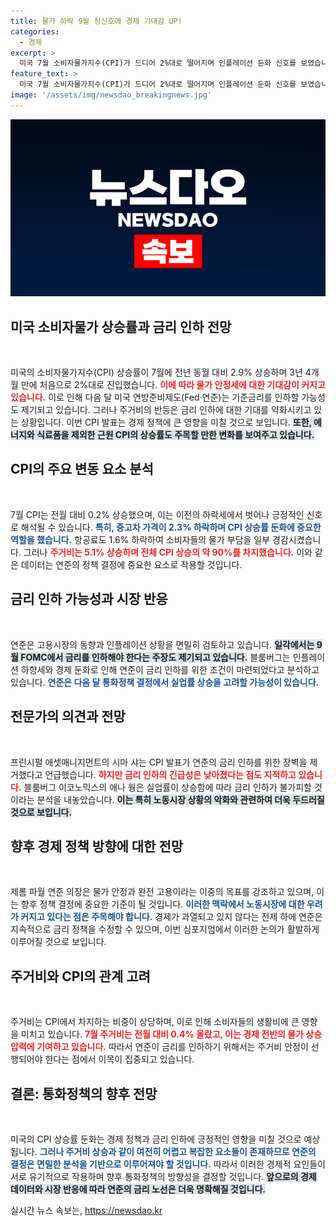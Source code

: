 ```yaml
---
title: 물가 하락 9월 청신호에 경제 기대감 UP!
categories:
  - 경제
excerpt: >
  미국 7월 소비자물가지수(CPI)가 드디어 2%대로 떨어지며 인플레이션 둔화 신호를 보였습니다. 이에 따라 9월 금리 인하 기대감도 커지고 있지만, 주거비 상승이 새로운 변수로 떠오르며 긴장을 높이고 있습니다.
feature_text: >
  미국 7월 소비자물가지수(CPI)가 드디어 2%대로 떨어지며 인플레이션 둔화 신호를 보였습니다. 이에 따라 9월 금리 인하 기대감도 커지고 있지만, 주거비 상승이 새로운 변수로 떠오르며 긴장을 높이고 있습니다.
image: '/assets/img/newsdao_breakingnews.jpg'
---
```


<p><img src="/assets/img/newsdao_breakingnews.jpg" alt="koreaapp 속보" /></p>

<h2 data-ke-size="size26">미국 소비자물가 상승률과 금리 인하 전망</h2>

<p data-ke-size="size16">&nbsp;</p>

<p>미국의 소비자물가지수(CPI) 상승률이 7월에 전년 동월 대비 2.9% 상승하며 3년 4개월 만에 처음으로 2%대로 진입했습니다. <b><span style="color: #ee2323;">이에 따라 물가 안정세에 대한 기대감이 커지고 있습니다.</span></b> 이로 인해 다음 달 미국 연방준비제도(Fed·연준)는 기준금리를 인하할 가능성도 제기되고 있습니다. 그러나 주거비의 반등은 금리 인하에 대한 기대를 약화시키고 있는 상황입니다. 이번 CPI 발표는 경제 정책에 큰 영향을 미칠 것으로 보입니다. <b><span style="background-color: #21538527;">또한, 에너지와 식료품을 제외한 근원 CPI의 상승률도 주목할 만한 변화를 보여주고 있습니다.</span></b></p>

<h2 data-ke-size="size26">CPI의 주요 변동 요소 분석</h2>

<p data-ke-size="size16">&nbsp;</p>

<p>7월 CPI는 전월 대비 0.2% 상승했으며, 이는 이전의 하락세에서 벗어나 긍정적인 신호로 해석될 수 있습니다. <b><span style="color: #1a5490;">특히, 중고차 가격이 2.3% 하락하며 CPI 상승률 둔화에 중요한 역할을 했습니다.</span></b> 항공료도 1.6% 하락하여 소비자들의 물가 부담을 일부 경감시켰습니다. 그러나 <b><span style="color: #ee2323;">주거비는 5.1% 상승하며 전체 CPI 상승의 약 90%를 차지했습니다.</span></b> 이와 같은 데이터는 연준의 정책 결정에 중요한 요소로 작용할 것입니다.</p>

<h2 data-ke-size="size26">금리 인하 가능성과 시장 반응</h2>

<p data-ke-size="size16">&nbsp;</p>

<p>연준은 고용시장의 동향과 인플레이션 상황을 면밀히 검토하고 있습니다. <b><span style="background-color: #21538527;">일각에서는 9월 FOMC에서 금리를 인하해야 한다는 주장도 제기되고 있습니다.</span></b> 블룸버그는 인플레이션 하향세와 경제 둔화로 인해 연준이 금리 인하를 위한 조건이 마련되었다고 분석하고 있습니다. <b><span style="color: #1a5490;">연준은 다음 달 통화정책 결정에서 실업률 상승을 고려할 가능성이 있습니다.</span></b></p>

<h2 data-ke-size="size26">전문가의 의견과 전망</h2>

<p data-ke-size="size16">&nbsp;</p>

<p>프린시펄 애셋매니지먼트의 시마 샤는 CPI 발표가 연준의 금리 인하를 위한 장벽을 제거했다고 언급했습니다. <b><span style="color: #ee2323;">하지만 금리 인하의 긴급성은 낮아졌다는 점도 지적하고 있습니다.</span></b> 블룸버그 이코노믹스의 애나 웡은 실업률이 상승함에 따라 금리 인하가 불가피할 것이라는 분석을 내놓았습니다. <b><span style="background-color: #21538527;">이는 특히 노동시장 상황의 악화와 관련하여 더욱 두드러질 것으로 보입니다.</span></b></p>

<h2 data-ke-size="size26">향후 경제 정책 방향에 대한 전망</h2>

<p data-ke-size="size16">&nbsp;</p>

<p>제롬 파월 연준 의장은 물가 안정과 완전 고용이라는 이중의 목표를 강조하고 있으며, 이는 향후 정책 결정에 중요한 기준이 될 것입니다. <b><span style="color: #1a5490;">이러한 맥락에서 노동시장에 대한 우려가 커지고 있다는 점은 주목해야 합니다.</span></b> 경제가 과열되고 있지 않다는 전제 하에 연준은 지속적으로 금리 정책을 수정할 수 있으며, 이번 심포지엄에서 이러한 논의가 활발하게 이루어질 것으로 보입니다.</p>

<h2 data-ke-size="size26">주거비와 CPI의 관계 고려</h2>

<p data-ke-size="size16">&nbsp;</p>

<p>주거비는 CPI에서 차지하는 비중이 상당하며, 이로 인해 소비자들의 생활비에 큰 영향을 미치고 있습니다. <b><span style="color: #ee2323;">7월 주거비는 전월 대비 0.4% 올랐고, 이는 경제 전반의 물가 상승 압력에 기여하고 있습니다.</span></b> 따라서 연준이 금리를 인하하기 위해서는 주거비 안정이 선행되어야 한다는 점에서 이목이 집중되고 있습니다. </p>

<h2 data-ke-size="size26">결론: 통화정책의 향후 전망</h2>

<p data-ke-size="size16">&nbsp;</p>

<p>미국의 CPI 상승률 둔화는 경제 정책과 금리 인하에 긍정적인 영향을 미칠 것으로 예상됩니다. <b><span style="color: #1a5490;">그러나 주거비 상승과 같이 여전히 어렵고 복잡한 요소들이 존재하므로 연준의 결정은 면밀한 분석을 기반으로 이루어져야 할 것입니다.</span></b> 따라서 이러한 경제적 요인들이 서로 유기적으로 작용하며 향후 통화정책의 방향성을 결정할 것입니다. <b><span style="background-color: #21538527;">앞으로의 경제 데이터와 시장 반응에 따라 연준의 금리 노선은 더욱 명확해질 것입니다.</span></b></p>
실시간 뉴스 속보는, <a href="https://newsdao.kr" rel="dofollow">https://newsdao.kr</a>


